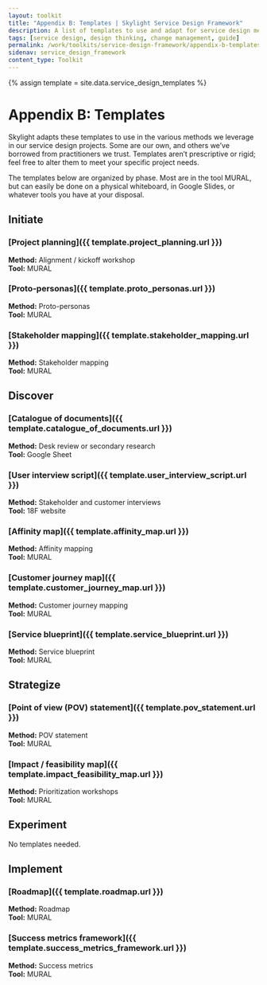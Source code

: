 ```yaml
---
layout: toolkit
title: "Appendix B: Templates | Skylight Service Design Framework"
description: A list of templates to use and adapt for service design methods.
tags: [service design, design thinking, change management, guide]
permalink: /work/toolkits/service-design-framework/appendix-b-templates/
sidenav: service_design_framework
content_type: Toolkit
---
```

{% assign template = site.data.service_design_templates %}

# Appendix B: Templates

Skylight adapts these templates to use in the various methods we leverage in our service design projects. Some are our own, and others we’ve borrowed from practitioners we trust. Templates aren’t prescriptive or rigid; feel free to alter them to meet your specific project needs.

The templates below are organized by phase. Most are in the tool MURAL, but can easily be done on a physical whiteboard, in Google Slides, or whatever tools you have at your disposal.

## Initiate

### [Project planning]({{ template.project_planning.url }})

**Method:** Alignment / kickoff workshop
<br>
**Tool:** MURAL

### [Proto-personas]({{ template.proto_personas.url }})

**Method:** Proto-personas
<br>
**Tool:** MURAL

### [Stakeholder mapping]({{ template.stakeholder_mapping.url }})

**Method:** Stakeholder mapping
<br>
**Tool:** MURAL

## Discover

### [Catalogue of documents]({{ template.catalogue_of_documents.url }})

**Method:** Desk review or secondary research
<br>
**Tool:** Google Sheet

### [User interview script]({{ template.user_interview_script.url }})
**Method:** Stakeholder and customer interviews
<br>
**Tool:** 18F website

### [Affinity map]({{ template.affinity_map.url }})
**Method:** Affinity mapping
<br>
**Tool:** MURAL

### [Customer journey map]({{ template.customer_journey_map.url }})

**Method:** Customer journey mapping
<br>
**Tool:** MURAL

### [Service blueprint]({{ template.service_blueprint.url }})
**Method:** Service blueprint
<br>
**Tool:** MURAL

## Strategize

### [Point of view (POV) statement]({{ template.pov_statement.url }})
**Method:** POV statement
<br>
**Tool:** MURAL

### [Impact / feasibility map]({{ template.impact_feasibility_map.url }})

**Method:** Prioritization workshops
<br>
**Tool:** MURAL

## Experiment

No templates needed.

## Implement

### [Roadmap]({{ template.roadmap.url }})

**Method:** Roadmap
<br>
**Tool:** MURAL

### [Success metrics framework]({{ template.success_metrics_framework.url }})
**Method:** Success metrics
<br>
**Tool:** MURAL
